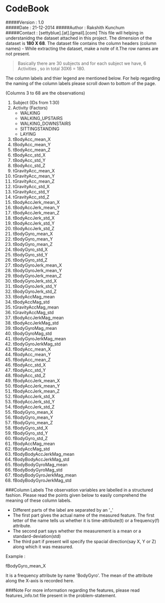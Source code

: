 # CodeBook
#####Version : 1.0  
#####Date : 21-12-2014
#####Author : Rakshith Kunchum  
#####Contact : [settyblue].[at].[gmail].[com]
This file will helping in understanidng the dataset attached in this project.
The dimension of the dataset is **180 X 68**. The dataset file contains the column headers (column names) - While extracting the dataset, make a note of it.The row names are not present.

> Basically there are 30 subjects and for each subject we have, 6 Activities , so in total 30X6 =  180.

The column labels and thier legend are mentioned below. For help regarding the naming of the column labels please scroll down to bottom of the page.

(Columns 3 to 68 are the observations)

1. Subject   (IDs from 1:30)
2. Activity   (Factors) 
    - WALKING
    - WALKING_UPSTAIRS
    - WALKING_DOWNSTAIRS
    - SITTINGSTANDING
    - LAYING
3. tBodyAcc_mean_X
4. tBodyAcc_mean_Y
5. tBodyAcc_mean_Z
6. tBodyAcc_std_X
7. tBodyAcc_std_Y
8. tBodyAcc_std_Z
9. tGravityAcc_mean_X
10. tGravityAcc_mean_Y
11. tGravityAcc_mean_Z
12. tGravityAcc_std_X
13. tGravityAcc_std_Y
14. tGravityAcc_std_Z
15. tBodyAccJerk_mean_X
16. tBodyAccJerk_mean_Y
17. tBodyAccJerk_mean_Z
18. tBodyAccJerk_std_X
19. tBodyAccJerk_std_Y
20. tBodyAccJerk_std_Z
21. tBodyGyro_mean_X
22. tBodyGyro_mean_Y
23. tBodyGyro_mean_Z
24. tBodyGyro_std_X
25. tBodyGyro_std_Y
26. tBodyGyro_std_Z
27. tBodyGyroJerk_mean_X
28. tBodyGyroJerk_mean_Y
29. tBodyGyroJerk_mean_Z
30. tBodyGyroJerk_std_X
31. tBodyGyroJerk_std_Y
32. tBodyGyroJerk_std_Z
33. tBodyAccMag_mean
34. tBodyAccMag_std
35. tGravityAccMag_mean
36. tGravityAccMag_std
37. tBodyAccJerkMag_mean
38. tBodyAccJerkMag_std
39. tBodyGyroMag_mean
40. tBodyGyroMag_std
41. tBodyGyroJerkMag_mean
42. tBodyGyroJerkMag_std
43. fBodyAcc_mean_X
44. fBodyAcc_mean_Y
45. fBodyAcc_mean_Z
46. fBodyAcc_std_X
47. fBodyAcc_std_Y
48. fBodyAcc_std_Z
49. fBodyAccJerk_mean_X
50. fBodyAccJerk_mean_Y
51. fBodyAccJerk_mean_Z
52. fBodyAccJerk_std_X
53. fBodyAccJerk_std_Y
54. fBodyAccJerk_std_Z
55. fBodyGyro_mean_X
56. fBodyGyro_mean_Y
57. fBodyGyro_mean_Z
58. fBodyGyro_std_X
59. fBodyGyro_std_Y
60. fBodyGyro_std_Z
61. fBodyAccMag_mean
62. fBodyAccMag_std
63. fBodyBodyAccJerkMag_mean
64. fBodyBodyAccJerkMag_std
65. fBodyBodyGyroMag_mean
66. fBodyBodyGyroMag_std
67. fBodyBodyGyroJerkMag_mean
68. fBodyBodyGyroJerkMag_std

###Column Labels
The observation variables are labelled in a structured fashion. Please read the points given below to easily comprehend the meaning of these column labels.
- Different parts of the label are separated by an '_'  
- The first part gives the actual name of the measured feature. The first letter of the name tells us whether it is time-attribute(t) or a frequency(f) attribute.
- The second part says whether the measurement is a mean or a standard-deviation(std)
- The third part if present will specify the spacial direction(say X, Y or Z) along which it was measured.

Example :

fBodyGyro_mean_X

It is a frequency attribute by name 'BodyGyro'. The mean of the attribute along the X-axis is recorded here.

###Note
For more information regarding the features, please read features_info.txt file present in the problem-statement.
